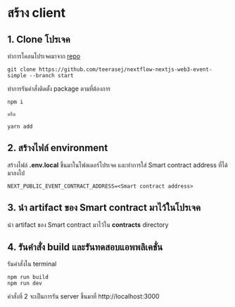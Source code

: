 
# สร้าง client 

## 1. Clone โปรเจค

ทำการโคลนโปรเจคมาจาก [repo](https://github.com/teerasej/nextflow-nextjs-web3-event-simple)

```
git clone https://github.com/teerasej/nextflow-nextjs-web3-event-simple --branch start
```

ทำการรันคำสั่งติดตั้ง package ตามที่ต้องการ

```
npm i 

หรือ

yarn add
```

## 2. สร้างไฟล์ environment 

สร้างไฟล์ **.env.local** ขึ้นมาในโฟลเดอร์โปรเจค และทำการใส่ Smart contract address ที่ได้มาลงไป

```
NEXT_PUBLIC_EVENT_CONTRACT_ADDRESS=<Smart contract address>
```

## 3. นำ artifact ของ Smart contract มาไว้ในโปรเจค

นำ artifact ของ Smart contract มาไว้ใน **contracts** directory 

## 4. รันคำสั่ง build และรันทดสอบแอพพลิเคชั่น

รันคำสั่งใน terminal

```
npm run build
npm run dev
```

คำสั่งที่ 2 จะเป็นการรัน server ขึ้นมาที่ http://localhost:3000

